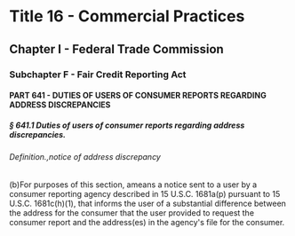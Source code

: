 
# Title 16 - Commercial Practices
## Chapter I - Federal Trade Commission
### Subchapter F - Fair Credit Reporting Act
#### PART 641 - DUTIES OF USERS OF CONSUMER REPORTS REGARDING ADDRESS DISCREPANCIES
##### § 641.1 Duties of users of consumer reports regarding address discrepancies.
###### Definition.,notice of address discrepancy

(b)For purposes of this section, ameans a notice sent to a user by a consumer reporting agency described in 15 U.S.C. 1681a(p) pursuant to 15 U.S.C. 1681c(h)(1), that informs the user of a substantial difference between the address for the consumer that the user provided to request the consumer report and the address(es) in the agency's file for the consumer.
